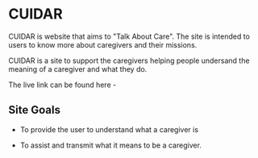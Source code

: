 # CUIDAR

CUIDAR is website that aims to "Talk About Care". The site is intended to users to know more about caregivers and their missions.

CUIDAR is a site to support the caregivers helping people undersand the meaning of a caregiver and what they do.

The live link can be found here -

## Site Goals

- To provide the user to understand what a caregiver is

- To assist and transmit what it means to be a caregiver.

